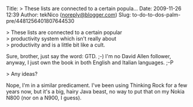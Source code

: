 Title: &gt; These lists are connected to a certain popula...
Date: 2009-11-26 12:39
Author: tekNico (noreply@blogger.com)
Slug: to-do-to-dos-palm-pre/4481256401807644530

\> These lists are connected to a certain popular  
\> productivity system which isn't really about  
\> productivity and is a little bit like a cult.  
  
Sure, brother, just say the word: GTD. ;-) I'm no David Allen follower,
anyway, I just own the book in both English and Italian languages. ;-P  
  
\> Any ideas?  
  
Nope, I'm in a similar predicament. I've been using Thinking Rock for a
few years now, but it's a big, hairy Java beast, no way to put that on
my Nokia N800 (nor on a N900, I guess).

